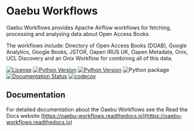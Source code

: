 # Oaebu Workflows

Oaebu Workflows provides Apache Airflow workflows for fetching, processing and analysing data about Open Access Books.

The workflows include: Directory of Open Access Books (DOAB), Google Analytics, Google Books, JSTOR, Oapen IRUS UK,
Oapen Metadata, Onix, UCL Discovery and an Onix Workflow for combining all of this data.

[![License](https://img.shields.io/badge/License-Apache%202.0-blue.svg)](https://opensource.org/licenses/Apache-2.0)
[![Python Version](https://img.shields.io/badge/python-3.7-blue)](https://img.shields.io/badge/python-3.7-blue)
[![Python Version](https://img.shields.io/badge/python-3.8-blue)](https://img.shields.io/badge/python-3.8-blue)
![Python package](https://github.com/The-Academic-Observatory/oaebu-workflows/workflows/Unit%20Tests/badge.svg)
[![Documentation Status](https://readthedocs.org/projects/oaebu-workflows/badge/?version=latest)](https://oaebu-workflows.readthedocs.io/en/latest/?badge=latest)
[![codecov](https://codecov.io/gh/The-Academic-Observatory/oaebu-workflows/branch/develop/graph/badge.svg?token=YEB00O777L)](https://codecov.io/gh/The-Academic-Observatory/oaebu-workflows)

## Documentation
For detailed documentation about the Oaebu Workflows see the Read the Docs website [https://oaebu-workflows.readthedocs.io](https://oaebu-workflows.readthedocs.io)
